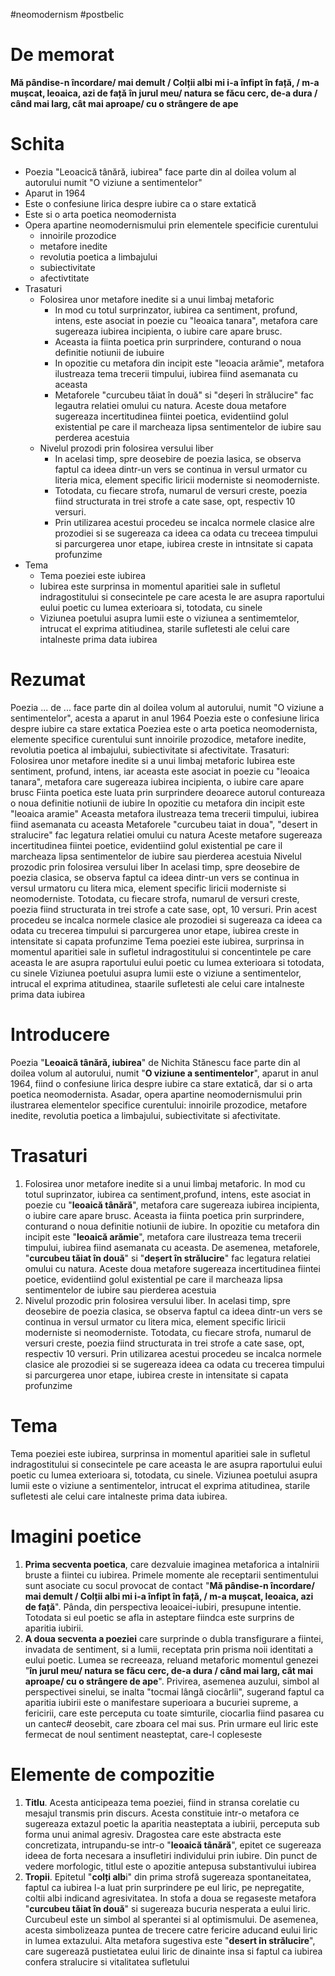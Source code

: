 #neomodernism #postbelic
# De memorat
**Mă pândise-n încordare/ mai demult / Colții albi mi i-a înfipt în față, / m-a mușcat, leoaica, azi de față**
**în jurul meu/ natura se făcu cerc, de-a dura / când mai larg, cât mai aproape/ cu o strângere de ape**

# Schita
- Poezia "Leoacică tânără, iubirea" face parte din al doilea volum al autorului numit "O viziune a sentimentelor"
- Aparut in 1964
- Este o confesiune lirica despre iubire ca o stare extatică
- Este si o arta poetica neomodernista
- Opera apartine neomodernismului prin elementele specificie curentului
	- innoirile prozodice
	- metafore inedite
	- revolutia poetica a limbajului
	- subiectivitate
	- afectivtitate
- Trasaturi
	- Folosirea unor metafore inedite si a unui limbaj metaforic
		- In mod cu totul surprinzator, iubirea ca sentiment, profund, intens, este asociat in poezie cu "leoaica tanara", metafora care sugereaza iubirea incipienta, o iubire care apare brusc.
		- Aceasta ia fiinta poetica prin surprindere, conturand o noua definitie notiunii de iubuire
		- In opozitie cu metafora din incipit este "leoacia arămie", metafora ilustreaza tema trecerii timpului, iubirea fiind asemanata cu aceasta
		- Metaforele "curcubeu tăiat în două" si "deșeri în strălucire" fac legautra relatiei omului cu natura. Aceste doua metafore sugereaza incertitudinea fiintei poetica, evidentiind golul existential pe care il marcheaza lipsa sentimentelor de iubire sau perderea acestuia
	- Nivelul prozodi prin folosirea versului liber
		- In acelasi timp, spre deosebire de poezia lasica, se observa faptul ca ideea dintr-un vers se continua in versul urmator cu literia mica, element specific liricii moderniste si neomoderniste.
		- Totodata, cu fiecare strofa, numarul de versuri creste, poezia fiind structurata in trei strofe a cate sase, opt, respectiv 10 versuri.
		- Prin utilizarea acestui procedeu se incalca normele clasice alre prozodiei si se sugereaza ca ideea ca odata cu treceea timpului si parcurgerea unor etape, iubirea creste in intnsitate si capata profunzime
- Tema
	- Tema poeziei este iubirea
	- Iubirea este surprinsa in momentul aparitiei sale in sufletul indragostitului si consecintele pe care acesta le are asupra raportului eului poetic cu lumea exterioara si, totodata, cu sinele
	- Viziunea poetului asupra lumii este o viziunea a sentimemtelor, intrucat el exprima atitiudinea, starile sufletesti ale celui care intalneste prima data iubirea
# Rezumat
Poezia ... de ... face parte din al doilea volum al autorului, numit "O viziune a sentimentelor", acesta a aparut in anul 1964
Poezia este o confesiune lirica despre iubire ca stare extatica
Poeziea este o arta poetica neomodernista, elemente specifice curentului sunt innoirile prozodice, metafore inedite, revolutia poetica al imbajului, subiectivitate si afectivitate.
Trasaturi:
	Folosirea unor metafore inedite si a unui limbaj metaforic
	Iubirea este sentiment, profund, intens, iar aceasta este asociat in poezie cu "leoaica tanara", metafora care sugereaza iubirea incipienta, o iubire care apare brusc
	Fiinta poetica este luata prin surprindere deoarece autorul contureaza o noua definitie notiunii de iubire
	In opozitie cu metafora din incipit este "leoaica aramie"
	Aceasta metafora ilustreaza tema trecerii timpului, iubirea fiind asemanata cu aceasta
	Metaforele "curcubeu taiat in doua", "desert in stralucire" fac legatura relatiei omului cu natura
	Aceste metafore sugereaza incertitudinea fiintei poetice, evidentiind golul existential pe care il marcheaza lipsa sentimentelor de iubire sau pierderea acestuia
	Nivelul prozodic prin folosirea versului liber
	In acelasi timp, spre deosebire de poezia clasica, se observa faptul ca ideea dintr-un vers se continua in versul urmatoru cu litera mica, element specific liricii moderniste si neomoderniste. Totodata, cu fiecare strofa, numarul de versuri creste, poezia fiind structurata in trei strofe a cate sase, opt, 10 versuri.
	Prin acest procedeu se incalca normele clasice ale prozodiei si sugereaza ca ideea ca odata cu trecerea timpului si parcurgerea unor etape, iubirea creste in intensitate si capata profunzime
	Tema poeziei este iubirea, surprinsa in momentul aparitiei sale in sufletul indragostitului si concentintele pe care aceasta le are asupra raportului eului poetic cu lumea exterioara si totodata, cu sinele
	Viziunea poetului asupra lumii este o viziune a sentimentelor, intrucal el exprima atitudinea, staarile sufletesti ale celui care intalneste prima data iubirea
# Introducere
Poezia "**Leoaică tânără, iubirea**" de Nichita Stănescu face parte din al doilea volum al autorului, numit "**O viziune a sentimentelor**", aparut in anul 1964, fiind o confesiune lirica despre iubire ca stare extatică, dar si o arta poetica neomodernista. Asadar, opera apartine neomodernismului prin ilustrarea elementelor specifice curentului: innoirile prozodice, metafore inedite, revolutia poetica a limbajului, subiectivitate si afectivitate.
# Trasaturi
1. Folosirea unor metafore inedite si a unui limbaj metaforic. In mod cu totul suprinzator, iubirea ca sentiment,profund, intens, este asociat in poezie cu "**leoaică tânără**", metafora care sugereaza iubirea incipienta, o iubire care apare brusc. Aceasta ia fiinta poetica prin surprindere, conturand o noua definitie notiunii de iubire. In opozitie cu metafora din incipit este "**leoaică arămie**", metafora care ilustreaza tema trecerii timpului, iubirea fiind asemanata cu aceasta. De asemenea, metaforele, "**curcubeu tăiat în două**" si "**deșert în strălucire**" fac legatura relatiei omului cu natura. Aceste doua metafore sugereaza incertitudinea fiintei poetice, evidentiind golul existential pe care il marcheaza lipsa sentimentelor de iubire sau pierderea acestuia
2. Nivelul prozodic prin folosirea versului liber. In acelasi timp, spre deosebire de poezia clasica, se observa faptul ca ideea dintr-un vers se continua in versul urmator cu litera mica, element specific liricii moderniste si neomoderniste. Totodata, cu fiecare strofa, numarul de versuri creste, poezia fiind structurata in trei strofe a cate sase, opt, respectiv 10 versuri. Prin utilizarea acestui procedeu se incalca normele clasice ale prozodiei si se sugereaza ideea ca odata cu trecerea timpului si parcurgerea unor etape, iubirea creste in intensitate si capata profunzime
# Tema
Tema poeziei este iubirea, surprinsa in momentul aparitiei sale in sufletul indragostitului si consecintele pe care aceasta le are asupra raportului eului poetic cu lumea exterioara si, totodata, cu sinele. Viziunea poetului asupra lumii este o viziune a sentimentelor, intrucat el exprima atitudinea, starile sufletesti ale celui care intalneste prima data iubirea.
# Imagini poetice
1. **Prima secventa poetica**, care dezvaluie imaginea metaforica a intalnirii bruste a fiintei cu iubirea. Primele momente ale receptarii sentimentului sunt asociate cu socul provocat de contact "**Mă pândise-n încordare/ mai demult / Colții albi mi i-a înfipt în față, / m-a mușcat, leoaica, azi de față**". Pânda, din perspectiva leoaicei-iubiri, presupune intentie. Totodata si eul poetic se afla in asteptare fiindca este surprins de aparitia iubirii.
2. **A doua secventa a poeziei** care surprinde o dubla transfigurare a fiintei, invadata de sentiment, si a lumii, receptata prin prisma noii identitati a eului poetic. Lumea se recreeaza, reluand metaforic momentul genezei "**în jurul meu/ natura se făcu cerc, de-a dura / când mai larg, cât mai aproape/ cu o strângere de ape**". Privirea, asemenea auzului, simbol al perspectivei sinelui, se inalta "tocmai lângă ciocârlii", sugerand faptul ca aparitia iubirii este o manifestare superioara a bucuriei supreme, a fericirii, care este perceputa cu toate simturile, ciocarlia fiind pasarea cu un cantec# deosebit, care zboara cel mai sus. Prin urmare eul liric este fermecat de noul sentiment neasteptat, care-l copleseste
# Elemente de compozitie
1. **Titlu**. Acesta anticipeaza tema poeziei, fiind in stransa corelatie cu mesajul transmis prin discurs. Acesta constituie intr-o metafora ce sugereaza extazul poetic la aparitia neasteptata a iubirii, perceputa sub forma unui animal agresiv. Dragostea care este abstracta este concretizata, intrupandu-se intr-o "**leoaică tânără**", epitet ce sugereaza ideea de forta necesara a insufletiri individului prin iubire. Din punct de vedere morfologic, titlul este o apozitie antepusa substantivului iubirea
1. **Tropii**. Epitetul "**colți alb**i" din prima strofă sugereaza spontaneitatea, faptul ca iubirea l-a luat prin surprindere pe eul liric, pe nepregatite, coltii albi indicand agresivitatea. In stofa a doua se regaseste metafora "**curcubeu tăiat în două**" si sugereaza bucuria nesperata a eului liric. Curcubeul este un simbol al sperantei si al optimismului. De asemenea, acesta simbolizeaza puntea de trecere catre fericire aducand eului liric in lumea extazului. Alta metafora sugestiva este "**desert in strălucire**", care sugerează pustietatea eului liric de dinainte insa si faptul ca iubirea confera stralucire si vitalitatea sufletului